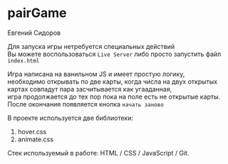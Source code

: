 # pairGame
Евгений Сидоров

Для запуска игры нетребуется специальных действий<br>
Вы можете воспользоваться `Live Server` либо просто запустить файл `index.html`<br>

Игра написана на ванильном JS и имеет простую логику,<br>
необходимо открывать по две карты, когда числа на двух открытых картах совпадут пара засчитывается как угааданная,<br>
игра продолжается до тех пор пока на поле есть не открытые карты.<br>
После окончания появляется кнопка `начать заново`<br>

В проекте используется две библиотеки:<br>
1. hover.css<br>
2. animate.css<br>

Стек используемый в работе:
HTML / CSS / JavaScript / Git.
